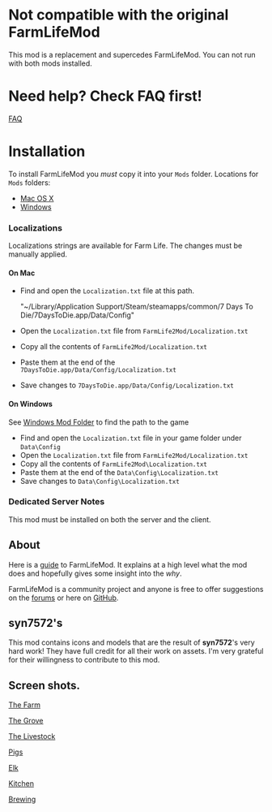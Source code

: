 # Not compatible with the original FarmLifeMod

This mod is a replacement and supercedes FarmLifeMod. You can not run with both mods installed. 

# Need help? Check FAQ first!

[FAQ](https://github.com/stasis78/FarmLife2Mod/blob/master/FAQs.md)

# Installation

To install FarmLifeMod you *must* copy it into your `Mods` folder. Locations for `Mods` folders:

- [Mac OS X](https://7daystodie.com/forums/showthread.php?101570-modlets-on-Mac)
- [Windows](https://7daystodie.gamepedia.com/How_to_Install_Modlets)

### Localizations

Localizations strings are available for Farm Life. The changes must be manually applied.

#### On Mac

- Find and open the `Localization.txt` file at this path.

    "~/Library/Application Support/Steam/steamapps/common/7 Days To Die/7DaysToDie.app/Data/Config"
    
- Open the `Localization.txt` file from `FarmLife2Mod/Localization.txt`
- Copy all the contents of `FarmLife2Mod/Localization.txt`
- Paste them at the end of the `7DaysToDie.app/Data/Config/Localization.txt`
- Save changes to `7DaysToDie.app/Data/Config/Localization.txt`


#### On Windows

See [Windows Mod Folder](https://7daystodie.gamepedia.com/How_to_Install_Modlets) to find the path to the game

- Find and open the `Localization.txt` file in your game folder under `Data\Config`
- Open the `Localization.txt` file from `FarmLife2Mod/Localization.txt`
- Copy all the contents of `FarmLife2Mod\Localization.txt`
- Paste them at the end of the `Data\Config\Localization.txt`
- Save changes to `Data\Config\Localization.txt`


### Dedicated Server Notes

This mod must be installed on both the server and the client.


## About

Here is a [guide](https://github.com/stasis78/FarmLife2Mod/blob/master/FarmLifeMod.md) to FarmLifeMod. It explains at a high level what the mod does and hopefully gives some insight into the *why*.

FarmLifeMod is a community project and anyone is free to offer suggestions on the [forums](https://7daystodie.com/forums/showthread.php?111581-Farm-Life-v2) or here on [GitHub](https://github.com/stasis78/FarmLife2Mod/issues).

## syn7572's

This mod contains icons and models that are the result of **syn7572**'s very hard work! They have full credit for all their work on assets. I'm very grateful for their willingness to contribute to this mod.

## Screen shots.

[The Farm](https://drive.google.com/file/d/1lN027djZiscSnSOuCTJoDCvDI_2llFxM/view?usp=sharing)

[The Grove](https://drive.google.com/file/d/145SUfY5RxpymVXxiTxmZX0OPUpXSXNdk/view?usp=sharing)

[The Livestock](https://drive.google.com/file/d/1gj4b44namu-S85KMYd2ITd1eZCoQYaej/view?usp=sharing)

[Pigs](https://drive.google.com/file/d/1TKhTuZncOzPsSr6kPpUOMa0JbJ1mwlmB/view?usp=sharing)

[Elk](https://drive.google.com/file/d/10oxLYsd-2QhafIrS84lOoKW6HSRhd27c/view?usp=sharing)

[Kitchen](https://drive.google.com/file/d/15aWlZG_LPG_eG5yERVekNF5K3V1jR-a5/view?usp=sharing)

[Brewing](https://drive.google.com/file/d/1kdN4Vdh12GmNVcfribBdOXVi2FNbSMsO/view?usp=sharing)
